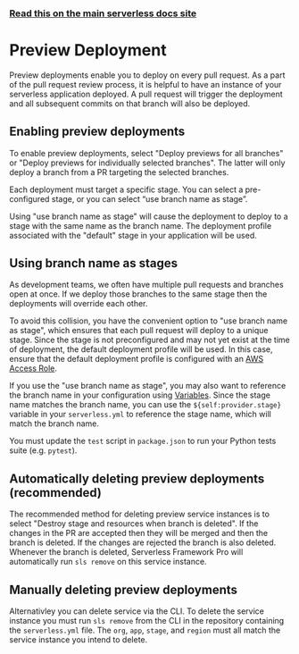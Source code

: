 <!--
title: Serverless Dashboard - CI/CD Preview Deployments
menuText: Preview Deployments
layout: Doc
-->

<!-- DOCS-SITE-LINK:START automatically generated  -->

### [Read this on the main serverless docs site](https://www.serverless.com/framework/docs/dashboard/cicd/preview-deployments/)

<!-- DOCS-SITE-LINK:END -->

# Preview Deployment

Preview deployments enable you to deploy on every pull request. As a part of the pull request review process, it is helpful to have an instance of your serverless application deployed. A pull request will trigger the deployment and all subsequent commits on that branch will also be deployed.

## Enabling preview deployments

To enable preview deployments, select "Deploy previews for all branches" or "Deploy previews for individually selected branches". The latter will only deploy a branch from a PR targeting the selected branches.

Each deployment must target a specific stage. You can select a pre-configured stage, or you can select “use branch name as stage”.

Using "use branch name as stage" will cause the deployment to deploy to a stage with the same name as the branch name. The deployment profile associated with the "default" stage in your application will be used.

## Using branch name as stages

As development teams, we often have multiple pull requests and branches open at once. If we deploy those branches to the same stage then the deployments will override each other.

To avoid this collision, you have the convenient option to "use branch name as stage", which ensures that each pull request will deploy to a unique stage. Since the stage is not preconfigured and may not yet exist at the time of deployment, the default deployment profile will be used. In this case, ensure that the default deployment profile is configured with an [AWS Access Role](/framework/docs/dashboard/access-roles/).

If you use the "use branch name as stage", you may also want to reference the branch name in your configuration using [Variables](/framework/docs/providers/aws/guide/variables/). Since the stage name matches the branch name, you can use the `${self:provider.stage}` variable in your `serverless.yml` to reference the stage name, which will match the branch name.

You must update the `test` script in `package.json` to run your Python tests suite (e.g. `pytest`).

## Automatically deleting preview deployments (recommended)

The recommended method for deleting preview service instances is to select "Destroy stage and resources when branch is deleted". If the changes in the PR are accepted then they will be merged and then the branch is deleted. If the changes are rejected the branch is also deleted. Whenever the branch is deleted, Serverless Framework Pro will automatically run `sls remove` on this service instance.

## Manually deleting preview deployments

Alternativley you can delete service via the CLI. To delete the service instance you must run `sls remove` from the CLI in the repository containing the `serverless.yml` file. The `org`, `app`, `stage`, and `region` must all match the service instance you intend to delete.